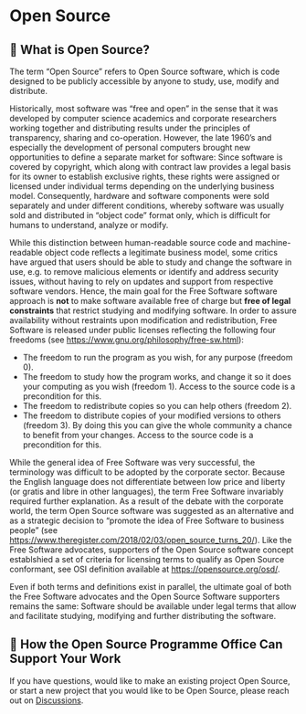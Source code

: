 # Open Source

## 🤔 What is Open Source? 

The term “Open Source” refers to Open Source software, which is code designed to be publicly accessible by anyone to study, use, modify and distribute. 

Historically, most software was “free and open” in the sense that it was developed by computer science academics and corporate researchers working together and distributing results under the principles of transparency, sharing and co-operation. However, the late 1960’s and especially the development of personal computers brought new opportunities to define a separate market for software: Since software is covered by copyright, which along with contract law provides a legal basis for its owner to establish exclusive rights, these rights were assigned or licensed under individual terms depending on the underlying business model. Consequently, hardware and software components were sold separately and under different conditions, whereby software was usually sold and distributed in “object code” format only, which is difficult for humans to understand, analyze or modify.

While this distinction between human-readable source code and machine-readable object code reflects a legitimate business model, some critics have argued that users should be able to study and change the software in use, e.g. to remove malicious elements or identify and address security issues, without having to rely on updates and support from respective software vendors. Hence, the main goal for the Free Software software approach is **not** to make software available free of charge but **free of legal constraints** that restrict studying and modifying software. In order to assure availability without restraints upon modification and redistribution, Free Software is released under public licenses reflecting the following four freedoms (see https://www.gnu.org/philosophy/free-sw.html):

- The freedom to run the program as you wish, for any purpose (freedom 0).
- The freedom to study how the program works, and change it so it does your computing as you wish (freedom 1). Access to the source code is a precondition for this.
- The freedom to redistribute copies so you can help others (freedom 2).
- The freedom to distribute copies of your modified versions to others (freedom 3). By doing this you can give the whole community a chance to benefit from your changes. Access to the source code is a precondition for this.

While the general idea of Free Software was very successful, the terminology was difficult to be adopted by the corporate sector. Because the English language does not differentiate between low price and liberty (or gratis and libre in other languages), the term Free Software invariably required further explanation. As a result of the debate with the corporate world, the term Open Source software was suggested as an alternative and as a strategic decision to “promote the idea of Free Software to business people” (see https://www.theregister.com/2018/02/03/open_source_turns_20/). Like the Free Software advocates, supporters of the Open Source software concept establshied a set of criteria for licensing terms to qualify as Open Source conformant, see OSI definition available at https://opensource.org/osd/.

Even if both terms and definitions exist in parallel, the ultimate goal of both the Free Software advocates and the Open Source Software supporters remains the same: Software should be available under legal terms that allow and facilitate studying, modifying and further distributing the software. 

## 💬 How the Open Source Programme Office Can Support Your Work

If you have questions, would like to make an existing project Open Source, or start a new project that you would like to be Open Source, please reach out on [Discussions](https://github.com/WorldHealthOrganization/open-source-communication-channel/discussions).
